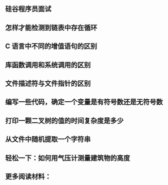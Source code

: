 ## 硅谷程序员面试
## 怎样才能检测到链表中存在循环
## C 语言中不同的增值语句的区别
## 库函数调用和系统调用的区别
## 文件描述符与文件指针的区别
## 编写一些代码，确定一个变量是有符号数还是无符号数
## 打印一颗二叉树的值的时间复杂度是多少
## 从文件中随机提取一个字符串
## 轻松一下：如何用气压计测量建筑物的高度
## 更多阅读材料：